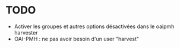 # TODO

- Activer les groupes et autres options désactivées dans le oaipmh harvester
- OAI-PMH : ne pas avoir besoin d'un user "harvest"
